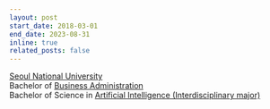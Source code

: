 ```yaml
---
layout: post
start_date: 2018-03-01
end_date: 2023-08-31
inline: true
related_posts: false
---
```


[Seoul National University](https://en.snu.ac.kr/index.html)  
Bachelor of [Business Administration](https://cba.snu.ac.kr/en)  
Bachelor of Science in [Artificial Intelligence (Interdisciplinary major)](https://imai.snu.ac.kr/)  